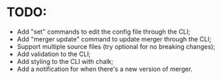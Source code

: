 ﻿# TODO:

- Add "set" commands to edit the config file through the CLI;
- Add "merger update" command to update merger through the CLI;
- Support multiple source files (try optional for no breaking changes);
- Add validation to the CLI;
- Add styling to the CLI with chalk;
- Add a notification for when there's a new version of merger.
